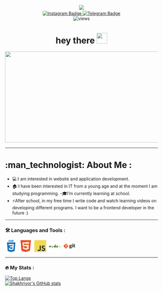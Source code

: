 <div id="header" align="center">
  <img src="https://media.giphy.com/media/M9gbBd9nbDrOTu1Mqx/giphy.gif" width="100"/>
 <div id="badges">
  <a href="https://www.instagram.com/_diamond_.1603">
    <img src="https://img.shields.io/badge/instagram-orange?logo=instagram&logoColor=white&style=for-the-badge" alt="Instagram Badge"/>
  </a>
  <a href ="https://t.me/error_s_404_s">
    <img src="https://img.shields.io/badge/telegram-blue?logo=telegram&logoColor=white&style=for-the-badge" alt="Telegram Badge"/>
  </a>
  </div>
 <img src="https://komarev.com/ghpvc/?username=your-github-shakhriyor4ik&style=flat-square&color=blue" alt="views"/>
 <h1>
  hey there
  <img src="https://media.giphy.com/media/hvRJCLFzcasrR4ia7z/giphy.gif" width="35px" height="35px"/>
</h1>
  <div align="center">
  <img src="https://media.giphy.com/media/dWesBcTLavkZuG35MI/giphy.gif" width="600" height="300"/>
   </div>
  
--- 
  
   <h1 align="start">:man_technologist: About Me :</h1>
    <div align="start">
 
- 💻:I am interested in website and application development. 
- 🏠:I have been interested in IT from a young age and at the moment I am studying programming.
-🎓I’m currently learning at school.
- :zap:After school, in my free time I write code and watch learning videos on developing different programs. I want to be a frontend developer in the future :)
---

### :hammer_and_wrench: Languages and Tools :
 <div>
    <img src="https://github.com/devicons/devicon/blob/master/icons/css3/css3-plain-wordmark.svg"  title="CSS3" alt="CSS" width="40" height="40"/>&nbsp;
    <img src="https://github.com/devicons/devicon/blob/master/icons/html5/html5-original.svg" title="HTML5" alt="HTML" width="40" height="40"/>&nbsp;
    <img src="https://github.com/devicons/devicon/blob/master/icons/javascript/javascript-original.svg" title="JavaScript" alt="JavaScript" width="40"        height="40"/>&nbsp;
    <img src="https://github.com/devicons/devicon/blob/master/icons/nodejs/nodejs-original-wordmark.svg" title="NodeJS" alt="NodeJS" width="40" height="40"/>&nbsp;
    <img src="https://github.com/devicons/devicon/blob/master/icons/git/git-original-wordmark.svg" title="Git" **alt="Git" width="40" height="40"/>
</div>
      
---

### :fire: My Stats :
[![Top Langs](https://github-readme-stats.vercel.app/api/top-langs/?username=shakhriyor4ik&layout=compact&theme=vision-friendly-dark)](https://github.com/anuraghazra/github-readme-stats)<br>
[![Shakhriyor's GitHub stats](https://github-readme-stats.vercel.app/api?username=shakhriyor4ik)](https://github.com/shakhriyor4ik/github-readme-stats)     
     
  </div>

</div>



